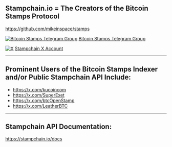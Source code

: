 ## Stampchain.io = The Creators of the Bitcoin Stamps Protocol ##


https://github.com/mikeinspace/stamps

[![Bitcoin Stamps Telegram Group](https://upload.wikimedia.org/wikipedia/commons/thumb/8/82/Telegram_logo.svg/20px-Telegram_logo.svg.png)](https://t.me/BitcoinStamps) [Bitcoin Stamps Telegram Group](https://t.me/BitcoinStamps)

[![X](https://upload.wikimedia.org/wikipedia/commons/archive/c/ce/20230816012001%21X_logo_2023.svg)](https://x.com/Stampchain) [Stampchain X Account](https://x.com/Stampchain)

---

## Prominent Users of the Bitcoin Stamps Indexer and/or Public Stampchain API Include:

- https://x.com/kucoincom
- https://x.com/SuperExet
- https://x.com/btcOpenStamp
- https://x.com/LeatherBTC

--- 
## Stampchain API Documentation:

https://stampchain.io/docs

